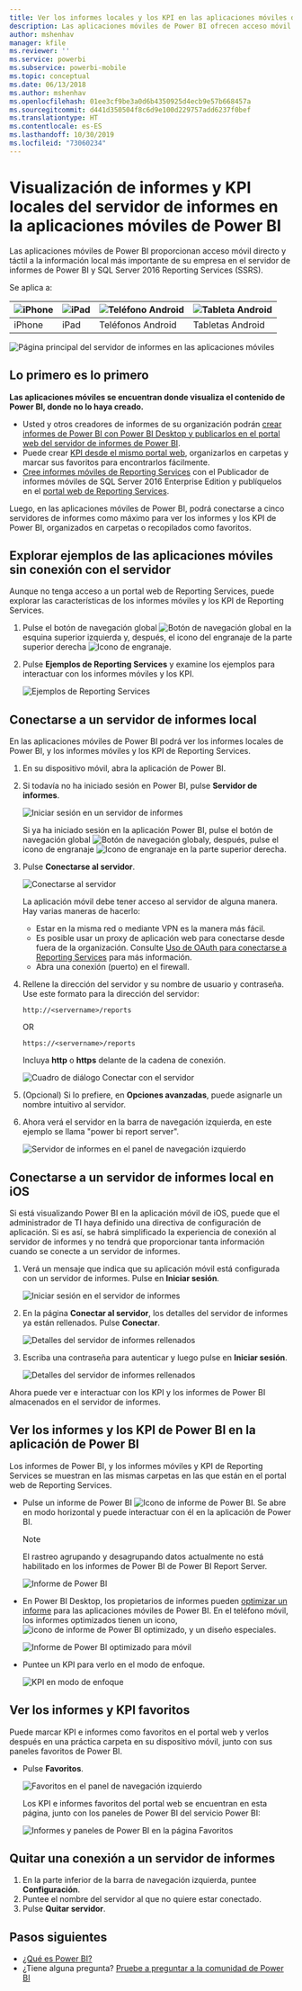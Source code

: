 ```yaml
---
title: Ver los informes locales y los KPI en las aplicaciones móviles de Power BI
description: Las aplicaciones móviles de Power BI ofrecen acceso móvil directo y táctil a la información local más importante de su empresa en SQL Server Reporting Services y el servidor de informes de Power BI.
author: mshenhav
manager: kfile
ms.reviewer: ''
ms.service: powerbi
ms.subservice: powerbi-mobile
ms.topic: conceptual
ms.date: 06/13/2018
ms.author: mshenhav
ms.openlocfilehash: 01ee3cf9be3a0d6b4350925d4ecb9e57b668457a
ms.sourcegitcommit: d441d350504f8c6d9e100d229757add6237f0bef
ms.translationtype: HT
ms.contentlocale: es-ES
ms.lasthandoff: 10/30/2019
ms.locfileid: "73060234"
---
```

# <a name="view-on-premises-report-server-reports-and-kpis-in-the-power-bi-mobile-apps"></a>Visualización de informes y KPI locales del servidor de informes en la aplicaciones móviles de Power BI

Las aplicaciones móviles de Power BI proporcionan acceso móvil directo y táctil a la información local más importante de su empresa en el servidor de informes de Power BI y SQL Server 2016 Reporting Services (SSRS).

Se aplica a:

| ![iPhone](./media/mobile-app-ssrs-kpis-mobile-on-premises-reports/iphone-logo-50-px.png) | ![iPad](./media/mobile-app-ssrs-kpis-mobile-on-premises-reports/ipad-logo-50-px.png) | ![Teléfono Android](./media/mobile-app-ssrs-kpis-mobile-on-premises-reports/android-phone-logo-50-px.png) | ![Tableta Android](./media/mobile-app-ssrs-kpis-mobile-on-premises-reports/android-tablet-logo-50-px.png) |
|:--- |:--- |:--- |:--- |
| iPhone |iPad |Teléfonos Android |Tabletas Android |


![Página principal del servidor de informes en las aplicaciones móviles](./media/mobile-app-ssrs-kpis-mobile-on-premises-reports/power-bi-ipad-pbi-report-server-home.png)

## <a name="first-things-first"></a>Lo primero es lo primero
**Las aplicaciones móviles se encuentran donde visualiza el contenido de Power BI, donde no lo haya creado.**

* Usted y otros creadores de informes de su organización podrán [crear informes de Power BI con Power BI Desktop y publicarlos en el portal web del servidor de informes de Power BI](../../report-server/quickstart-create-powerbi-report.md). 
* Puede crear [KPI desde el mismo portal web](https://docs.microsoft.com/sql/reporting-services/working-with-kpis-in-reporting-services), organizarlos en carpetas y marcar sus favoritos para encontrarlos fácilmente. 
* [Cree informes móviles de Reporting Services](https://docs.microsoft.com/sql/reporting-services/mobile-reports/create-mobile-reports-with-sql-server-mobile-report-publisher) con el Publicador de informes móviles de SQL Server 2016 Enterprise Edition y publíquelos en el [portal web de Reporting Services](https://docs.microsoft.com/sql/reporting-services/web-portal-ssrs-native-mode).  

Luego, en las aplicaciones móviles de Power BI, podrá conectarse a cinco servidores de informes como máximo para ver los informes y los KPI de Power BI, organizados en carpetas o recopilados como favoritos. 

## <a name="explore-samples-in-the-mobile-apps-without-a-server-connection"></a>Explorar ejemplos de las aplicaciones móviles sin conexión con el servidor
Aunque no tenga acceso a un portal web de Reporting Services, puede explorar las características de los informes móviles y los KPI de Reporting Services. 

1. Pulse el botón de navegación global ![Botón de navegación global](././media/mobile-app-ssrs-kpis-mobile-on-premises-reports/power-bi-iphone-global-nav-button.png) en la esquina superior izquierda y, después, el icono del engranaje de la parte superior derecha ![Icono de engranaje](././media/mobile-app-ssrs-kpis-mobile-on-premises-reports/power-bi-ios-settings-icon.png).
2. Pulse **Ejemplos de Reporting Services** y examine los ejemplos para interactuar con los informes móviles y los KPI.
   
   ![Ejemplos de Reporting Services](./media/mobile-app-ssrs-kpis-mobile-on-premises-reports/power-bi-iphone-ssrs-samples.png)

## <a name="connect-to-an-on-premises-report-server"></a>Conectarse a un servidor de informes local
En las aplicaciones móviles de Power BI podrá ver los informes locales de Power BI, y los informes móviles y los KPI de Reporting Services. 

1. En su dispositivo móvil, abra la aplicación de Power BI.
2. Si todavía no ha iniciado sesión en Power BI, pulse **Servidor de informes**.
   
   ![Iniciar sesión en un servidor de informes](./media/mobile-app-ssrs-kpis-mobile-on-premises-reports/power-bi-connect-to-rs-login.png)
   
   Si ya ha iniciado sesión en la aplicación Power BI, pulse el botón de navegación global ![Botón de navegación global](././media/mobile-app-ssrs-kpis-mobile-on-premises-reports/power-bi-iphone-global-nav-button.png)y, después, pulse el icono de engranaje ![Icono de engranaje](././media/mobile-app-ssrs-kpis-mobile-on-premises-reports/power-bi-ios-settings-icon.png) en la parte superior derecha.
3. Pulse **Conectarse al servidor**.
   
    ![Conectarse al servidor](./media/mobile-app-ssrs-kpis-mobile-on-premises-reports/power-bi-android-server-sign-in.png)

     La aplicación móvil debe tener acceso al servidor de alguna manera. Hay varias maneras de hacerlo:

    - Estar en la misma red o mediante VPN es la manera más fácil.
    - Es posible usar un proxy de aplicación web para conectarse desde fuera de la organización. Consulte [Uso de OAuth para conectarse a Reporting Services](mobile-oauth-ssrs.md) para más información. 
    - Abra una conexión (puerto) en el firewall.

1. Rellene la dirección del servidor y su nombre de usuario y contraseña. Use este formato para la dirección del servidor:
   
     `http://<servername>/reports`
   
     OR
   
     `https://<servername>/reports`
   
   Incluya **http** o **https** delante de la cadena de conexión.
   
    ![Cuadro de diálogo Conectar con el servidor](./media/mobile-app-ssrs-kpis-mobile-on-premises-reports/power-bi-ios-connect-to-server-dialog.png)
5. (Opcional) Si lo prefiere, en **Opciones avanzadas**, puede asignarle un nombre intuitivo al servidor.
6. Ahora verá el servidor en la barra de navegación izquierda, en este ejemplo se llama "power bi report server".
   
   ![Servidor de informes en el panel de navegación izquierdo](./media/mobile-app-ssrs-kpis-mobile-on-premises-reports/power-bi-iphone-left-nav-report-server.png)

## <a name="connect-to-an-on-premises-report-server-in-ios"></a>Conectarse a un servidor de informes local en iOS

Si está visualizando Power BI en la aplicación móvil de iOS, puede que el administrador de TI haya definido una directiva de configuración de aplicación. Si es así, se habrá simplificado la experiencia de conexión al servidor de informes y no tendrá que proporcionar tanta información cuando se conecte a un servidor de informes. 

1. Verá un mensaje que indica que su aplicación móvil está configurada con un servidor de informes. Pulse en **Iniciar sesión**.

    ![Iniciar sesión en el servidor de informes](./media/mobile-app-ssrs-kpis-mobile-on-premises-reports/power-bi-config-server-sign-in.png)

2.  En la página **Conectar al servidor**, los detalles del servidor de informes ya están rellenados. Pulse **Conectar**.

    ![Detalles del servidor de informes rellenados](./media/mobile-app-ssrs-kpis-mobile-on-premises-reports/power-bi-ios-remote-configure-connect-server.png)

3. Escriba una contraseña para autenticar y luego pulse en **Iniciar sesión**. 

    ![Detalles del servidor de informes rellenados](./media/mobile-app-ssrs-kpis-mobile-on-premises-reports/power-bi-config-server-address.png)

Ahora puede ver e interactuar con los KPI y los informes de Power BI almacenados en el servidor de informes.

## <a name="view-power-bi-reports-and-kpis-in-the-power-bi-app"></a>Ver los informes y los KPI de Power BI en la aplicación de Power BI
Los informes de Power BI, y los informes móviles y KPI de Reporting Services se muestran en las mismas carpetas en las que están en el portal web de Reporting Services. 

* Pulse un informe de Power BI ![Icono de informe de Power BI](./media/mobile-app-ssrs-kpis-mobile-on-premises-reports/power-bi-rs-mobile-report-icon.png). Se abre en modo horizontal y puede interactuar con él en la aplicación de Power BI.

    > [!NOTE]
  > El rastreo agrupando y desagrupando datos actualmente no está habilitado en los informes de Power BI de Power BI Report Server.
  
    ![Informe de Power BI](./media/mobile-app-ssrs-kpis-mobile-on-premises-reports/power-bi-iphone-report-server-report.png)
* En Power BI Desktop, los propietarios de informes pueden [optimizar un informe](../../desktop-create-phone-report.md) para las aplicaciones móviles de Power BI. En el teléfono móvil, los informes optimizados tienen un icono, ![icono de informe de Power BI optimizado](./media/mobile-app-ssrs-kpis-mobile-on-premises-reports/power-bi-rs-mobile-optimized-icon.png), y un diseño especiales.
  
    ![Informe de Power BI optimizado para móvil](./media/mobile-app-ssrs-kpis-mobile-on-premises-reports/power-bi-rs-mobile-optimized-report.png)
* Puntee un KPI para verlo en el modo de enfoque.
  
    ![KPI en modo de enfoque](./media/mobile-app-ssrs-kpis-mobile-on-premises-reports/pbi_ipad_ssmrp_tile.png)

## <a name="view-your-favorite-kpis-and-reports"></a>Ver los informes y KPI favoritos
Puede marcar KPI e informes como favoritos en el portal web y verlos después en una práctica carpeta en su dispositivo móvil, junto con sus paneles favoritos de Power BI.

* Pulse **Favoritos**.
  
   ![Favoritos en el panel de navegación izquierdo](./media/mobile-app-ssrs-kpis-mobile-on-premises-reports/power-bi-ipad-faves-pbi-report-server-update.png)
  
   Los KPI e informes favoritos del portal web se encuentran en esta página, junto con los paneles de Power BI del servicio Power BI:
  
   ![Informes y paneles de Power BI en la página Favoritos](./media/mobile-app-ssrs-kpis-mobile-on-premises-reports/power-bi-ipad-favorites.png)

## <a name="remove-a-connection-to-a-report-server"></a>Quitar una conexión a un servidor de informes
1. En la parte inferior de la barra de navegación izquierda, puntee **Configuración**.
2. Puntee el nombre del servidor al que no quiere estar conectado.
3. Pulse **Quitar servidor**.

## <a name="next-steps"></a>Pasos siguientes
* [¿Qué es Power BI?](../../fundamentals/power-bi-overview.md)  
* ¿Tiene alguna pregunta? [Pruebe a preguntar a la comunidad de Power BI](http://community.powerbi.com/)

